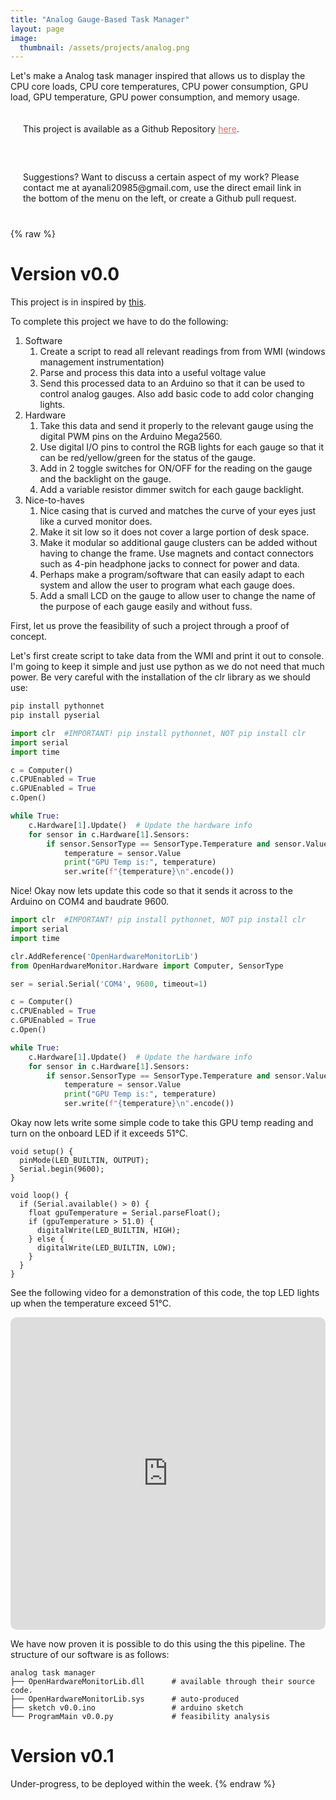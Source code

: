 ```yaml
---
title: "Analog Gauge-Based Task Manager"
layout: page
image:
  thumbnail: /assets/projects/analog.png
---
```

Let's make a Analog task manager inspired that allows us to display the CPU core loads, CPU core temperatures, CPU power consumption, GPU load, GPU temperature, GPU power consumption, and memory usage.

<style>
    .pdf-container {
    width: 100%;
    height: 100vh;
    border-radius: 20px; /* Adjust the value for the desired roundness */
    overflow: hidden; /* This hides any overflow outside the rounded container */
    position: relative;
    }

    .pdf-object {
    width: 100%;
    height: 100%;
    }

    .pdf-fallback {
    width: 100%;
    height: 100%;
    display: flex;
    align-items: center;
    justify-content: center;
    background-color: #283741;
    border-radius: 20px;
    }

    .content-container-blue {
    border-radius: 10px; /* Add rounded corners to the container */
    padding: 20px; /* Add padding to the container */
    margin-bottom: 20px; /* Add bottom margin to create space between container and text below */
    background-color: #283741; /* Add a background color */
    }

    .content-container {
    border-radius: 10px; /* Add rounded corners to the container */
    padding: 20px; /* Add padding to the container */
    margin-bottom: 20px; /* Add bottom margin to create space between container and text below */
    background-size: cover;
    background-repeat: no-repeat;
    background-attachment: fixed; /* Optional, for a fixed background */
    }

    .dropdown-content {
        display: none;
        overflow: hidden;
    }
    
    /* Adjusted styles for dropdown-header */
    .dropdown-header {
        display: flex;
        align-items: center;
        cursor: pointer;
        padding-left: 10px;
    }

    .dropdown-header:hover {
        color: #D37070;
    }

    .dropdown-icon {
        font-size: 56px;
        transition: transform 0.3s;
        margin-right: 25px;
    }

    .rotate-icon {
        transform: rotate(-180deg);
    }

    .dropdown-content {
        display: none;
        overflow: hidden;
        margin-top: 10px;
    }

    .content-container a {
    color: #D37070; /* Change the color of hyperlinks */
    text-decoration: underline; /* Add underline to hyperlinks */
    }

    .youtube-video {
        width: 100%;
        height: 500px; /* Adjust as needed */
        border-radius: 10px;
    }

    @media (max-width: 768px) {
        .youtube-video {
            height: 300px; /* Adjust for smaller screens */
        }
    }
</style>

<div class="content-container" data-bg-image="/assets/images/chevron2.png">
    This project is available as a Github Repository <a href="https://github.com/420Ayan420/analog-task-manager">here</a>.
</div>

<div class="content-container" data-bg-image="/assets/images/chevron2.png">
    Suggestions? Want to discuss a certain aspect of my work? Please contact me at ayanali20985@gmail.com, use the direct email link in the bottom of the menu on the left, or create a Github pull request.
</div>

{% raw %}
# Version v0.0
This project is in inspired by <a href="https://www.youtube.com/watch?v=4J-DTbZlJ5I">this</a>.

To complete this project we have to do the following:
1.  Software
    1.  Create a script to read all relevant readings from from WMI (windows management instrumentation)
    2.  Parse and process this data into a useful voltage value
    3.  Send this processed data to an Arduino so that it can be used to control analog gauges. Also add basic code to add color changing lights.
2.  Hardware
    1. Take this data and send it properly to the relevant gauge using the digital PWM pins on the Arduino Mega2560.
    2. Use digital I/O pins to control the RGB lights for each gauge so that it can be red/yellow/green for the status of the gauge.
    3. Add in 2 toggle switches for ON/OFF for the reading on the gauge and the backlight on the gauge.
    4. Add a variable resistor dimmer switch for each gauge backlight.
3.  Nice-to-haves
    1. Nice casing that is curved and matches the curve of your eyes just like a curved monitor does.
    2. Make it sit low so it does not cover a large portion of desk space.
    3. Make it modular so additional gauge clusters can be added without having to change the frame. Use magnets and contact connectors such as 4-pin headphone jacks to connect for power and data.
    4. Perhaps make a program/software that can easily adapt to each system and allow the user to program what each gauge does.
    5. Add a small LCD on the gauge to allow user to change the name of the purpose of each gauge easily and without fuss.

First, let us prove the feasibility of such a project through a proof of concept.

Let's first create script to take data from the WMI and print it out to console. I'm going to keep it simple and just use python as we do not need that much power. Be very careful with the installation of the clr library as we should use:
```bash
pip install pythonnet
pip install pyserial
```
```python
import clr  #IMPORTANT! pip install pythonnet, NOT pip install clr
import serial
import time

c = Computer()
c.CPUEnabled = True
c.GPUEnabled = True
c.Open()

while True:
    c.Hardware[1].Update()  # Update the hardware info
    for sensor in c.Hardware[1].Sensors:
        if sensor.SensorType == SensorType.Temperature and sensor.Value is not None:
            temperature = sensor.Value
            print("GPU Temp is:", temperature)
            ser.write(f"{temperature}\n".encode())
```
Nice! Okay now lets update this code so that it sends it across to the Arduino on COM4 and baudrate 9600.
```python
import clr  #IMPORTANT! pip install pythonnet, NOT pip install clr
import serial
import time

clr.AddReference('OpenHardwareMonitorLib')
from OpenHardwareMonitor.Hardware import Computer, SensorType

ser = serial.Serial('COM4', 9600, timeout=1)

c = Computer()
c.CPUEnabled = True
c.GPUEnabled = True
c.Open()

while True:
    c.Hardware[1].Update()  # Update the hardware info
    for sensor in c.Hardware[1].Sensors:
        if sensor.SensorType == SensorType.Temperature and sensor.Value is not None:
            temperature = sensor.Value
            print("GPU Temp is:", temperature)
            ser.write(f"{temperature}\n".encode())
```
Okay now lets write some simple code to take this GPU temp reading and turn on the onboard LED if it exceeds 51°C.
```
void setup() {
  pinMode(LED_BUILTIN, OUTPUT);
  Serial.begin(9600);
}

void loop() {
  if (Serial.available() > 0) {
    float gpuTemperature = Serial.parseFloat();
    if (gpuTemperature > 51.0) {
      digitalWrite(LED_BUILTIN, HIGH);
    } else {
      digitalWrite(LED_BUILTIN, LOW);
    }
  }
}
```
See the following video for a demonstration of this code, the top LED lights up when the temperature exceed 51°C.
<iframe width="100%" height=500px src="https://www.youtube.com/embed/XGVtSRLHYPk" frameborder="0" allowfullscreen style="border-radius: 10px;"></iframe>

We have now proven it is possible to do this using the this pipeline. The structure of our software is as follows:
```
analog task manager
├── OpenHardwareMonitorLib.dll      # available through their source code.
├── OpenHardwareMonitorLib.sys      # auto-produced
├── sketch v0.0.ino                 # arduino sketch 
└── ProgramMain v0.0.py             # feasibility analysis
```

# Version v0.1
Under-progress, to be deployed within the week.
{% endraw %}

<script>
    // Select all dropdown-header elements
    var dropdownHeaders = document.querySelectorAll(".dropdown-header");

    // Add click event listener to each dropdown-header
    dropdownHeaders.forEach(function(header) {
        header.addEventListener("click", function() {
            // Find the next sibling element which is the dropdown content
            var content = this.nextElementSibling;
            var icon = this.querySelector(".dropdown-icon");

            // Toggle display and icon rotation
            if (content.style.display === "block") {
                content.style.display = "none";
                icon.classList.remove("rotate-icon");
            } else {
                content.style.display = "block";
                icon.classList.add("rotate-icon");
            }
        });
    });

    // Get all elements with the class "content-container"
    const contentContainers = document.querySelectorAll(".content-container");

    // Loop through the elements and set their background images
    contentContainers.forEach(container => {
        const bgImage = container.getAttribute("data-bg-image");
        container.style.backgroundImage = `url(${bgImage})`;
    });
</script>
